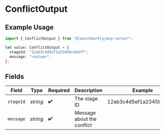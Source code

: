 # ConflictOutput

## Example Usage

```typescript
import { ConflictOutput } from "@launchdarkly/mcp-server";

let value: ConflictOutput = {
  stageId: "12ab3c4d5ef1a2345bcde67f",
  message: "<value>",
};
```

## Fields

| Field                      | Type                       | Required                   | Description                | Example                    |
| -------------------------- | -------------------------- | -------------------------- | -------------------------- | -------------------------- |
| `stageId`                  | *string*                   | :heavy_check_mark:         | The stage ID               | 12ab3c4d5ef1a2345bcde67f   |
| `message`                  | *string*                   | :heavy_check_mark:         | Message about the conflict |                            |
